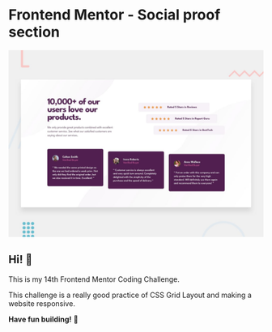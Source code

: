 # Frontend Mentor - Social proof section

![Design preview for the Social proof section coding challenge](./design/desktop-preview.jpg)

## Hi! 👋

This is my 14th Frontend Mentor Coding Challenge.

This challenge is a really good practice of CSS Grid Layout and making a website responsive.

**Have fun building!** 🚀
